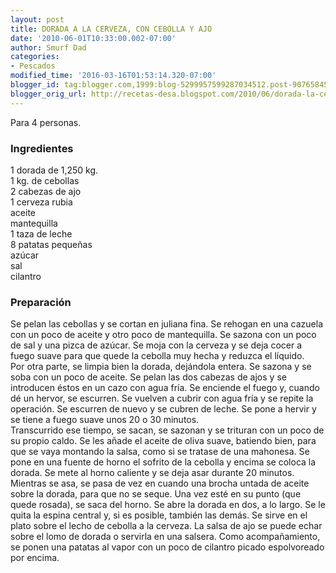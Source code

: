 ```yaml
---
layout: post
title: DORADA A LA CERVEZA, CON CEBOLLA Y AJO
date: '2010-06-01T10:33:00.002-07:00'
author: Smurf Dad
categories:
- Pescados
modified_time: '2016-03-16T01:53:14.320-07:00'
blogger_id: tag:blogger.com,1999:blog-5299957599287034512.post-9076584554161614014
blogger_orig_url: http://recetas-desa.blogspot.com/2010/06/dorada-la-cerveza-con-cebolla-y-ajo.html
---
```


Para 4 personas.<br /><h3>Ingredientes</h3>1 dorada de 1,250 kg.<br />1 kg. de cebollas<br />2 cabezas de ajo<br />1 cerveza rubia<br />aceite<br />mantequilla<br />1 taza de leche<br />8 patatas pequeñas<br />azúcar<br />sal<br />cilantro<br /><h3>Preparación</h3>Se pelan las cebollas y se cortan en juliana fina. Se rehogan en una cazuela con un poco de aceite y otro poco de mantequilla. Se sazona con un poco de sal y una pizca de azúcar. Se moja con la cerveza y se deja cocer a fuego suave para que quede la cebolla muy hecha y reduzca el líquido.<br />Por otra parte, se limpia bien la dorada, dejándola entera. Se sazona y se soba con un poco de aceite. Se pelan las dos cabezas de ajos y se introducen éstos en un cazo con agua fría. Se enciende el fuego y, cuando dé un hervor, se escurren. Se vuelven a cubrir con agua fría y se repite la operación. Se escurren de nuevo y se cubren de leche. Se pone a hervir y se tiene a fuego suave unos 20 o 30 minutos.<br />Transcurrido ese tiempo, se sacan, se sazonan y se trituran con un poco de su propio caldo. Se les añade el aceite de oliva suave, batiendo bien, para que se vaya montando la salsa, como si se tratase de una mahonesa. Se pone en una fuente de horno el sofrito de la cebolla y encima se coloca la dorada. Se mete al horno caliente y se deja asar durante 20 minutos.<br />Mientras se asa, se pasa de vez en cuando una brocha untada de aceite sobre la dorada, para que no se seque. Una vez esté en su punto (que quede rosada), se saca del horno. Se abre la dorada en dos, a lo largo. Se le quita la espina central y, si es posible, también las demás. Se sirve en el plato sobre el lecho de cebolla a la cerveza. La salsa de ajo se puede echar sobre el lomo de dorada o servirla en una salsera. Como acompañamiento, se ponen una patatas al vapor con un poco de cilantro picado espolvoreado por encima.